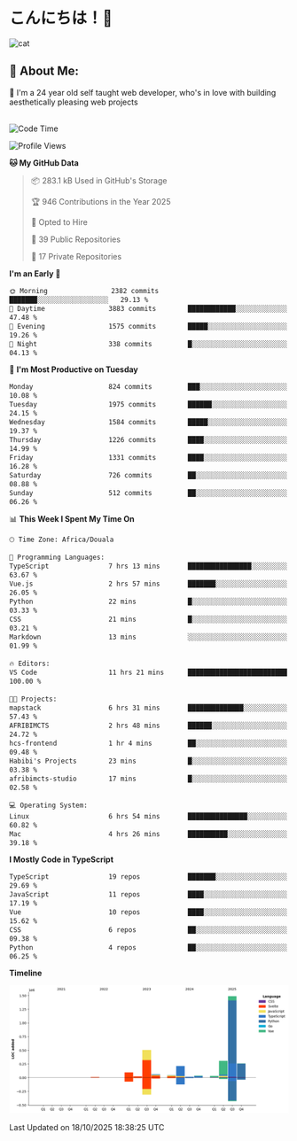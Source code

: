 

# こんにちは！🙂  
![cat](https://github.com/michaelnji/michaelnji/assets/73862378/606e99e9-2c18-4853-8722-991e4af8eae6)

## 💫 About Me:
🙂 I'm a 24 year old self taught web developer, who's in love with building aesthetically pleasing web projects <br><br>

<!--START_SECTION:waka-->
![Code Time](http://img.shields.io/badge/Code%20Time-1%2C490%20hrs%2018%20mins-blue)

![Profile Views](http://img.shields.io/badge/Profile%20Views-1-blue)

**🐱 My GitHub Data** 

> 📦 283.1 kB Used in GitHub's Storage 
 > 
> 🏆 946 Contributions in the Year 2025
 > 
> 💼 Opted to Hire
 > 
> 📜 39 Public Repositories 
 > 
> 🔑 17 Private Repositories 
 > 
**I'm an Early 🐤** 

```text
🌞 Morning                2382 commits        ███████░░░░░░░░░░░░░░░░░░   29.13 % 
🌆 Daytime                3883 commits        ████████████░░░░░░░░░░░░░   47.48 % 
🌃 Evening                1575 commits        █████░░░░░░░░░░░░░░░░░░░░   19.26 % 
🌙 Night                  338 commits         █░░░░░░░░░░░░░░░░░░░░░░░░   04.13 % 
```
📅 **I'm Most Productive on Tuesday** 

```text
Monday                   824 commits         ███░░░░░░░░░░░░░░░░░░░░░░   10.08 % 
Tuesday                  1975 commits        ██████░░░░░░░░░░░░░░░░░░░   24.15 % 
Wednesday                1584 commits        █████░░░░░░░░░░░░░░░░░░░░   19.37 % 
Thursday                 1226 commits        ████░░░░░░░░░░░░░░░░░░░░░   14.99 % 
Friday                   1331 commits        ████░░░░░░░░░░░░░░░░░░░░░   16.28 % 
Saturday                 726 commits         ██░░░░░░░░░░░░░░░░░░░░░░░   08.88 % 
Sunday                   512 commits         ██░░░░░░░░░░░░░░░░░░░░░░░   06.26 % 
```


📊 **This Week I Spent My Time On** 

```text
🕑︎ Time Zone: Africa/Douala

💬 Programming Languages: 
TypeScript               7 hrs 13 mins       ████████████████░░░░░░░░░   63.67 % 
Vue.js                   2 hrs 57 mins       ███████░░░░░░░░░░░░░░░░░░   26.05 % 
Python                   22 mins             █░░░░░░░░░░░░░░░░░░░░░░░░   03.33 % 
CSS                      21 mins             █░░░░░░░░░░░░░░░░░░░░░░░░   03.21 % 
Markdown                 13 mins             ░░░░░░░░░░░░░░░░░░░░░░░░░   01.99 % 

🔥 Editors: 
VS Code                  11 hrs 21 mins      █████████████████████████   100.00 % 

🐱‍💻 Projects: 
mapstack                 6 hrs 31 mins       ██████████████░░░░░░░░░░░   57.43 % 
AFRIBIMCTS               2 hrs 48 mins       ██████░░░░░░░░░░░░░░░░░░░   24.72 % 
hcs-frontend             1 hr 4 mins         ██░░░░░░░░░░░░░░░░░░░░░░░   09.48 % 
Habibi's Projects        23 mins             █░░░░░░░░░░░░░░░░░░░░░░░░   03.38 % 
afribimcts-studio        17 mins             █░░░░░░░░░░░░░░░░░░░░░░░░   02.58 % 

💻 Operating System: 
Linux                    6 hrs 54 mins       ███████████████░░░░░░░░░░   60.82 % 
Mac                      4 hrs 26 mins       ██████████░░░░░░░░░░░░░░░   39.18 % 
```

**I Mostly Code in TypeScript** 

```text
TypeScript               19 repos            ███████░░░░░░░░░░░░░░░░░░   29.69 % 
JavaScript               11 repos            ████░░░░░░░░░░░░░░░░░░░░░   17.19 % 
Vue                      10 repos            ████░░░░░░░░░░░░░░░░░░░░░   15.62 % 
CSS                      6 repos             ██░░░░░░░░░░░░░░░░░░░░░░░   09.38 % 
Python                   4 repos             ██░░░░░░░░░░░░░░░░░░░░░░░   06.25 % 
```



**Timeline**

![Lines of Code chart](https://raw.githubusercontent.com/michaelnji/michaelnji/main/assets/bar_graph.png)


 Last Updated on 18/10/2025 18:38:25 UTC
<!--END_SECTION:waka-->
